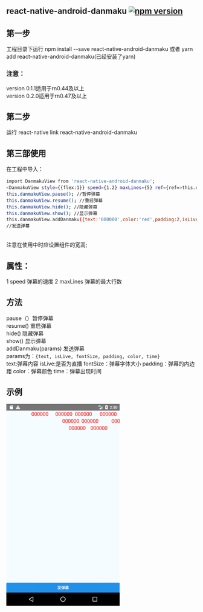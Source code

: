 ## react-native-android-danmaku [![npm version](https://badge.fury.io/js/react-native-android-danmaku.svg)](https://badge.fury.io/js/react-native-android-danmaku)
## 第一步
工程目录下运行 npm install --save react-native-android-danmaku 或者 yarn add react-native-android-danmaku(已经安装了yarn)

### 注意：
version 0.1.1适用于rn0.44及以上<br/>
version 0.2.0适用于rn0.47及以上
## 第二步
运行 react-native link react-native-android-danmaku
## 第三部使用
在工程中导入：
```bash
import DanmakuView from 'react-native-android-danmaku';
<DanmakuView style={{flex:1}} speed={1.2} maxLines={5} ref={ref=>this.danmaView=ref}/>
this.danmakuView.pause(); //暂停弹幕
this.danmakuView.resume(); //重启弹幕
this.danmakuView.hide(); //隐藏弹幕
this.danmakuView.show(); //显示弹幕
this.danmakuView.addDanmaku({text:'000000',color:'red',padding:2,isLive:true,time:2000,fontSize:36})
//发送弹幕
```
<br/>
注意在使用中时应设置组件的宽高;

## 属性：
1 speed 弹幕的速度
2 maxLines 弹幕的最大行数
## 方法
pause（）暂停弹幕<br/>
resume() 重启弹幕<br/>
hide() 隐藏弹幕<br/>
show() 显示弹幕<br/>
addDanmaku(params) 发送弹幕
<br/>
params为：`{text,
isLive,
fontSize,
padding,
color,
time}`<br/>
text:弹幕内容
isLive:是否为直播
fontSize：弹幕字体大小
padding：弹幕的内边距
color：弹幕颜色
time：弹幕出现时间
## 示例
<!--![image](https://github.com/2534290808/react-native-android-danmaku/blob/master/images/Screenshot_1513176625.png)-->
<img src="https://github.com/2534290808/react-native-android-danmaku/blob/master/images/Screenshot_1513176625.png" width = "300"  alt="图片名称" align=center />
